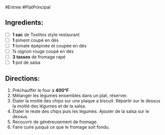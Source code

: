 #Entree #PlatPrincipal 

## Ingredients:
- [ ] **1 sac** de Tostitos style restaurant
- [ ] **1** piment coupé en dés
- [ ] **1** tomate épépinée et coupée en dés
- [ ] **½** oignon rouge coupé en dés
- [ ] **3 tasses** de fromage rapé
- [ ] **1** pot de salsa

## Directions:
1. Préchauffer le four à **400°F**
2. Mélanger les légumes ensembles dans un plat, réserver.
3. Étaler la moitié des chips sur une plaque a biscuit.  Répartir sur le dessus la moitié des légumes et de la salsa.
4. Étaler le reste des chips puis les légumes.  Ajouter de la salsa sur le dessus.
5. Recouvrir de généreusement de fromage.
6. Faire cuire jusquà ce que le fromage soit fondu.